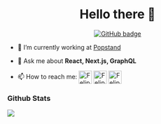 <h1 align="center">Hello there 👋</h1>
<p align="center">
  <a href="https://github.com/feliperodriguess?tab=followers">
    <img src="https://img.shields.io/github/followers/feliperodriguess?label=Followers&logo=GitHub&style=for-the-badge" alt="GitHub badge" />
  </a>
</p>

- 🔭 I’m currently working at [Popstand](https://www.poptstand.com/)

- 💬 Ask me about **React, Next.js, GraphQL**

- 📫 How to reach me: <a href="https://linkedin.com/in/feliperodriguess" target="_blank"><img align="center" src="https://cdn.worldvectorlogo.com/logos/linkedin-icon.svg" alt="Felipe Rodriguess" height="30" width="30" /></a> <a href="mailto:felipe.augusto.rodrigues1@gmail.com" target="_blank"><img align="center" src="https://cdn.worldvectorlogo.com/logos/gmail-icon.svg"  alt="Felipe Rodriguess" height="30" width="30" /></a> <a href="https://wa.me/5548991456815" target="_blank"><img align="center" src="https://cdn.worldvectorlogo.com/logos/whatsapp-symbol.svg" alt="Felipe Rodriguess" height="30" width="30" /></a>


### Github Stats

<a href="https://github-readme-stats.vercel.app/api/top-langs/?username=feliperodriguess&theme=dracula&hide=html">
        <img align="left" src="https://github-readme-stats.vercel.app/api/top-langs/?username=feliperodriguess&layout=compact&theme=dracula&hide=html" />
</a>
